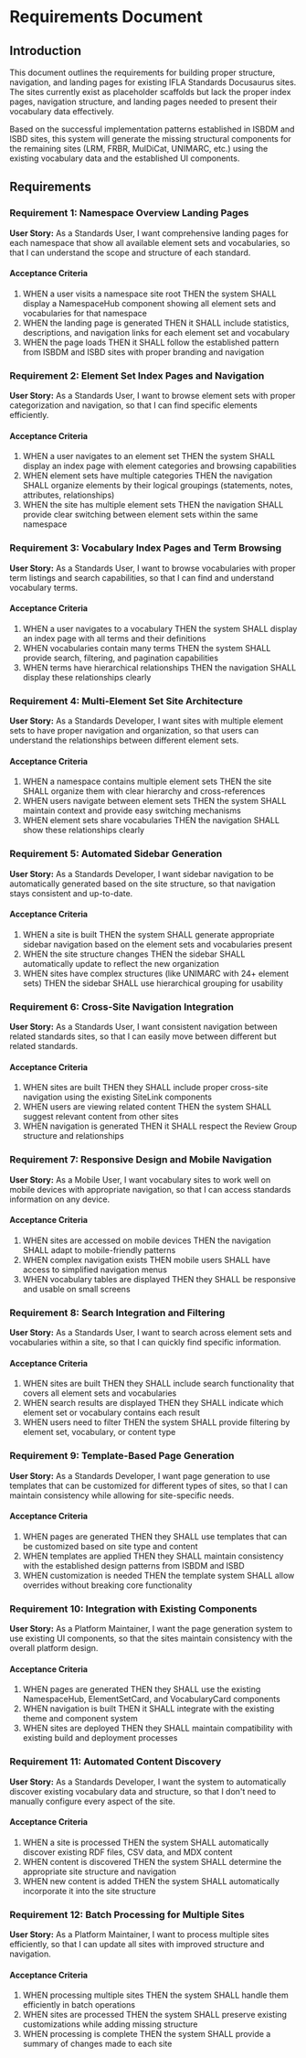 # Requirements Document

## Introduction

This document outlines the requirements for building proper structure, navigation, and landing pages for existing IFLA Standards Docusaurus sites. The sites currently exist as placeholder scaffolds but lack the proper index pages, navigation structure, and landing pages needed to present their vocabulary data effectively.

Based on the successful implementation patterns established in ISBDM and ISBD sites, this system will generate the missing structural components for the remaining sites (LRM, FRBR, MulDiCat, UNIMARC, etc.) using the existing vocabulary data and the established UI components.

## Requirements

### Requirement 1: Namespace Overview Landing Pages

**User Story:** As a Standards User, I want comprehensive landing pages for each namespace that show all available element sets and vocabularies, so that I can understand the scope and structure of each standard.

#### Acceptance Criteria

1. WHEN a user visits a namespace site root THEN the system SHALL display a NamespaceHub component showing all element sets and vocabularies for that namespace
2. WHEN the landing page is generated THEN it SHALL include statistics, descriptions, and navigation links for each element set and vocabulary
3. WHEN the page loads THEN it SHALL follow the established pattern from ISBDM and ISBD sites with proper branding and navigation

### Requirement 2: Element Set Index Pages and Navigation

**User Story:** As a Standards User, I want to browse element sets with proper categorization and navigation, so that I can find specific elements efficiently.

#### Acceptance Criteria

1. WHEN a user navigates to an element set THEN the system SHALL display an index page with element categories and browsing capabilities
2. WHEN element sets have multiple categories THEN the navigation SHALL organize elements by their logical groupings (statements, notes, attributes, relationships)
3. WHEN the site has multiple element sets THEN the navigation SHALL provide clear switching between element sets within the same namespace

### Requirement 3: Vocabulary Index Pages and Term Browsing

**User Story:** As a Standards User, I want to browse vocabularies with proper term listings and search capabilities, so that I can find and understand vocabulary terms.

#### Acceptance Criteria

1. WHEN a user navigates to a vocabulary THEN the system SHALL display an index page with all terms and their definitions
2. WHEN vocabularies contain many terms THEN the system SHALL provide search, filtering, and pagination capabilities
3. WHEN terms have hierarchical relationships THEN the navigation SHALL display these relationships clearly

### Requirement 4: Multi-Element Set Site Architecture

**User Story:** As a Standards Developer, I want sites with multiple element sets to have proper navigation and organization, so that users can understand the relationships between different element sets.

#### Acceptance Criteria

1. WHEN a namespace contains multiple element sets THEN the site SHALL organize them with clear hierarchy and cross-references
2. WHEN users navigate between element sets THEN the system SHALL maintain context and provide easy switching mechanisms
3. WHEN element sets share vocabularies THEN the navigation SHALL show these relationships clearly

### Requirement 5: Automated Sidebar Generation

**User Story:** As a Standards Developer, I want sidebar navigation to be automatically generated based on the site structure, so that navigation stays consistent and up-to-date.

#### Acceptance Criteria

1. WHEN a site is built THEN the system SHALL generate appropriate sidebar navigation based on the element sets and vocabularies present
2. WHEN the site structure changes THEN the sidebar SHALL automatically update to reflect the new organization
3. WHEN sites have complex structures (like UNIMARC with 24+ element sets) THEN the sidebar SHALL use hierarchical grouping for usability

### Requirement 6: Cross-Site Navigation Integration

**User Story:** As a Standards User, I want consistent navigation between related standards sites, so that I can easily move between different but related standards.

#### Acceptance Criteria

1. WHEN sites are built THEN they SHALL include proper cross-site navigation using the existing SiteLink components
2. WHEN users are viewing related content THEN the system SHALL suggest relevant content from other sites
3. WHEN navigation is generated THEN it SHALL respect the Review Group structure and relationships

### Requirement 7: Responsive Design and Mobile Navigation

**User Story:** As a Mobile User, I want vocabulary sites to work well on mobile devices with appropriate navigation, so that I can access standards information on any device.

#### Acceptance Criteria

1. WHEN sites are accessed on mobile devices THEN the navigation SHALL adapt to mobile-friendly patterns
2. WHEN complex navigation exists THEN mobile users SHALL have access to simplified navigation menus
3. WHEN vocabulary tables are displayed THEN they SHALL be responsive and usable on small screens

### Requirement 8: Search Integration and Filtering

**User Story:** As a Standards User, I want to search across element sets and vocabularies within a site, so that I can quickly find specific information.

#### Acceptance Criteria

1. WHEN sites are built THEN they SHALL include search functionality that covers all element sets and vocabularies
2. WHEN search results are displayed THEN they SHALL indicate which element set or vocabulary contains each result
3. WHEN users need to filter THEN the system SHALL provide filtering by element set, vocabulary, or content type

### Requirement 9: Template-Based Page Generation

**User Story:** As a Standards Developer, I want page generation to use templates that can be customized for different types of sites, so that I can maintain consistency while allowing for site-specific needs.

#### Acceptance Criteria

1. WHEN pages are generated THEN they SHALL use templates that can be customized based on site type and content
2. WHEN templates are applied THEN they SHALL maintain consistency with the established design patterns from ISBDM and ISBD
3. WHEN customization is needed THEN the template system SHALL allow overrides without breaking core functionality

### Requirement 10: Integration with Existing Components

**User Story:** As a Platform Maintainer, I want the page generation system to use existing UI components, so that the sites maintain consistency with the overall platform design.

#### Acceptance Criteria

1. WHEN pages are generated THEN they SHALL use the existing NamespaceHub, ElementSetCard, and VocabularyCard components
2. WHEN navigation is built THEN it SHALL integrate with the existing theme and component system
3. WHEN sites are deployed THEN they SHALL maintain compatibility with existing build and deployment processes

### Requirement 11: Automated Content Discovery

**User Story:** As a Standards Developer, I want the system to automatically discover existing vocabulary data and structure, so that I don't need to manually configure every aspect of the site.

#### Acceptance Criteria

1. WHEN a site is processed THEN the system SHALL automatically discover existing RDF files, CSV data, and MDX content
2. WHEN content is discovered THEN the system SHALL determine the appropriate site structure and navigation
3. WHEN new content is added THEN the system SHALL automatically incorporate it into the site structure

### Requirement 12: Batch Processing for Multiple Sites

**User Story:** As a Platform Maintainer, I want to process multiple sites efficiently, so that I can update all sites with improved structure and navigation.

#### Acceptance Criteria

1. WHEN processing multiple sites THEN the system SHALL handle them efficiently in batch operations
2. WHEN sites are processed THEN the system SHALL preserve existing customizations while adding missing structure
3. WHEN processing is complete THEN the system SHALL provide a summary of changes made to each site